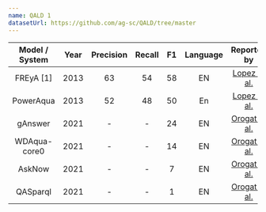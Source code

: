 ```yaml
---
name: QALD 1
datasetUrl: https://github.com/ag-sc/QALD/tree/master
---
```


| Model / System | Year |Precision|Recall|F1 |Language|                     Reported by                     |
|:--------------:|:----:|:-------:|:----:|:---:|:------:|:---------------------------------------------------:|
|   FREyA [1]    | 2013 |   63    |  54  |58 |   EN   |[Lopez et al.](https://arxiv.org/pdf/2105.00811.pdf) |
|   PowerAqua    | 2013 |   52    |  48  |50 |   En   |[Lopez et al.](https://arxiv.org/pdf/2105.00811.pdf) |
|    gAnswer     | 2021 |    -    |  -   |24 |   EN   |[Orogat et al.](https://arxiv.org/pdf/2105.00811.pdf)|
|  WDAqua-core0  | 2021 |    -    |  -   |14 |   EN   |[Orogat et al.](https://arxiv.org/pdf/2105.00811.pdf)|
|     AskNow     | 2021 |    -    |  -   | 7 |   EN   |[Orogat et al.](https://arxiv.org/pdf/2105.00811.pdf)|
|    QASparql    | 2021 |    -    |  -   | 1 |   EN   |[Orogat et al.](https://arxiv.org/pdf/2105.00811.pdf)|